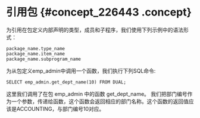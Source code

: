 # 引用包 {#concept_226443 .concept}

为引用在包定义内部声明的类型，成员和子程序，我们使用下列示例中的语法形式：

``` {#codeblock_fa7_0ck_3um}
package_name.type_name
package_name.item_name
package_name.subprogram_name
```

为从包定义emp\_admin中调用一个函数，我们执行下列SQL命令:

``` {#codeblock_2mm_fjj_kvb}
SELECT emp_admin.get_dept_name(10) FROM DUAL;
```

这里我们调用了在包 emp\_admin 中的函数 get\_dept\_name。 我们把部门编号作为一个参数，传递给函数，这个函数会返回相应的部门名称。这个函数的返回值应该是ACCOUNTING，与部门编号10对应。


